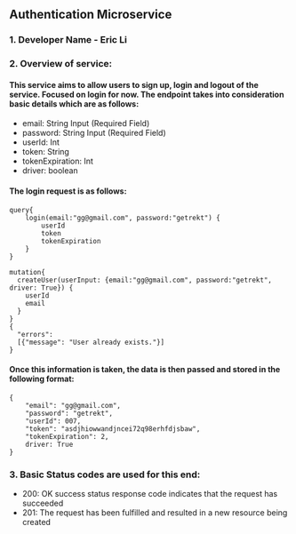 ## Authentication Microservice

### 1. Developer Name - Eric Li

### 2. Overview of service:
#### This service aims to allow users to sign up, login and logout of the service. Focused on login for now. The endpoint takes into consideration basic details which are as follows:

* email: String Input (Required Field)
* password: String Input (Required Field)
* userId: Int
* token: String
* tokenExpiration: Int
* driver: boolean

#### The login request is as follows:

```
query{
    login(email:"gg@gmail.com", password:"getrekt") {
        userId
        token
        tokenExpiration
    }
}

mutation{
  createUser(userInput: {email:"gg@gmail.com", password:"getrekt", driver: True}) {
    userId
    email
  }
}
{
  "errors": 
  [{"message": "User already exists."}]
} 
```

#### Once this information is taken, the data is then passed and stored in the following format:

```
{
    "email": "gg@gmail.com",
    "password": "getrekt",
    "userId": 007,
    "token": "asdjhiowwandjncei72q98erhfdjsbaw",
    "tokenExpiration": 2,
    driver: True
}
```

### 3. Basic Status codes are used for this end:

* 200: OK success status response code indicates that the request has succeeded
* 201: The request has been fulfilled and resulted in a new resource being created
